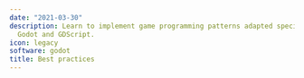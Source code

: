 ```yaml
---
date: "2021-03-30"
description: Learn to implement game programming patterns adapted specifically to
  Godot and GDScript.
icon: legacy
software: godot
title: Best practices
---
```

